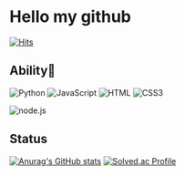 Hello my github
====

[![Hits](https://hits.seeyoufarm.com/api/count/incr/badge.svg?url=https%3A%2F%2Fgithub.com%2Fblueheart753&count_bg=%2379C83D&title_bg=%23555555&icon=&icon_color=%23E7E7E7&title=hits&edge_flat=false)](https://hits.seeyoufarm.com)

## Ability💪
![Python](https://img.shields.io/badge/Python-3776AB.svg?&style=for-the-badge&logo=Python&logoColor=turquoise)
![JavaScript](https://img.shields.io/badge/JavaScript-F7DF1E.svg?&style=for-the-badge&logo=JavaScript&logoColor=white)
![HTML](https://img.shields.io/badge/html-E34F26.svg?&style=for-the-badge&logo=HTML5&logoColor=black)
![CSS3](https://img.shields.io/badge/CSS-1572B6.svg?&style=for-the-badge&logo=CSS3&logoColor=white)

![node.js](https://img.shields.io/badge/nodedotjs-339933.svg?&style=for-the-badge&logo=nodedotjs&logoColor=white)


## Status
[![Anurag's GitHub stats](https://github-readme-stats.vercel.app/api?username=anuraghazra)](https://github.com/anuraghazra/github-readme-stats) [![Solved.ac Profile](http://mazassumnida.wtf/api/v2/generate_badge?boj=kimminam)](https://solved.ac/kimminam/)
